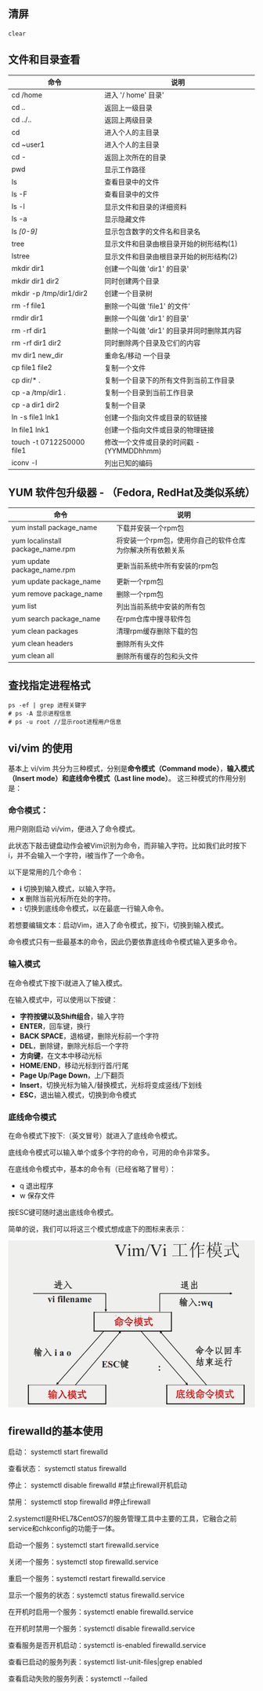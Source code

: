 ## 清屏

```
clear
```

 ## 文件和目录查看

 | 命令                      | 说明                                       |
 | ------------------------- | ------------------------------------------ |
 | cd /home                  | 进入 '/ home' 目录'                        |
 | cd ..                     | 返回上一级目录                             |
 | cd ../..                  | 返回上两级目录                             |
 | cd                        | 进入个人的主目录                           |
 | cd ~user1                 | 进入个人的主目录                           |
 | cd -                      | 返回上次所在的目录                         |
 | pwd                       | 显示工作路径                               |
 | ls                        | 查看目录中的文件                           |
 | ls -F                     | 查看目录中的文件                           |
 | ls -l                     | 显示文件和目录的详细资料                   |
 | ls -a                     | 显示隐藏文件                               |
 | ls *[0-9]*                | 显示包含数字的文件名和目录名               |
 | tree                      | 显示文件和目录由根目录开始的树形结构(1)    |
 | lstree                    | 显示文件和目录由根目录开始的树形结构(2)    |
 | mkdir dir1                | 创建一个叫做 'dir1' 的目录'                |
 | mkdir dir1 dir2           | 同时创建两个目录                           |
 | mkdir -p /tmp/dir1/dir2   | 创建一个目录树                             |
 | rm -f file1               | 删除一个叫做 'file1' 的文件'               |
 | rmdir dir1                | 删除一个叫做 'dir1' 的目录'                |
 | rm -rf dir1               | 删除一个叫做 'dir1' 的目录并同时删除其内容 |
 | rm -rf dir1 dir2          | 同时删除两个目录及它们的内容               |
 | mv dir1 new_dir           | 重命名/移动 一个目录                       |
 | cp file1 file2            | 复制一个文件                               |
 | cp dir/* .                | 复制一个目录下的所有文件到当前工作目录     |
 | cp -a /tmp/dir1 .         | 复制一个目录到当前工作目录                 |
 | cp -a dir1 dir2           | 复制一个目录                                |
 | ln -s file1 lnk1          | 创建一个指向文件或目录的软链接             |
 | ln file1 lnk1             | 创建一个指向文件或目录的物理链接           |
 | touch -t 0712250000 file1 | 修改一个文件或目录的时间戳 - (YYMMDDhhmm)  |
 | iconv -l                  | 列出已知的编码                             |

## YUM 软件包升级器 - （Fedora, RedHat及类似系统）

| 命令                              | 说明                                                      |
| --------------------------------- | --------------------------------------------------------- |
| yum install package_name          | 下载并安装一个rpm包                                       |
| yum localinstall package_name.rpm | 将安装一个rpm包，使用你自己的软件仓库为你解决所有依赖关系 |
| yum update package_name.rpm       | 更新当前系统中所有安装的rpm包                             |
| yum update package_name           | 更新一个rpm包                                             |
| yum remove package_name           | 删除一个rpm包                                             |
| yum list                          | 列出当前系统中安装的所有包                                |
| yum search package_name           | 在rpm仓库中搜寻软件包                                     |
| yum clean packages                | 清理rpm缓存删除下载的包                                   |
| yum clean headers                 | 删除所有头文件                                            |
| yum clean all                     | 删除所有缓存的包和头文件                                  |

## 查找指定进程格式

```
ps -ef | grep 进程关键字
# ps -A 显示进程信息
# ps -u root //显示root进程用户信息
```

## vi/vim 的使用

基本上 vi/vim 共分为三种模式，分别是**命令模式（Command mode）**，**输入模式（Insert mode）**和**底线命令模式（Last line mode）**。 这三种模式的作用分别是：

### 命令模式：

用户刚刚启动 vi/vim，便进入了命令模式。

此状态下敲击键盘动作会被Vim识别为命令，而非输入字符。比如我们此时按下i，并不会输入一个字符，i被当作了一个命令。

以下是常用的几个命令：

- **i** 切换到输入模式，以输入字符。
- **x** 删除当前光标所在处的字符。
- **:** 切换到底线命令模式，以在最底一行输入命令。

若想要编辑文本：启动Vim，进入了命令模式，按下i，切换到输入模式。

命令模式只有一些最基本的命令，因此仍要依靠底线命令模式输入更多命令。

### 输入模式

在命令模式下按下i就进入了输入模式。

在输入模式中，可以使用以下按键：

- **字符按键以及Shift组合**，输入字符
- **ENTER**，回车键，换行
- **BACK SPACE**，退格键，删除光标前一个字符
- **DEL**，删除键，删除光标后一个字符
- **方向键**，在文本中移动光标
- **HOME**/**END**，移动光标到行首/行尾
- **Page Up**/**Page Down**，上/下翻页
- **Insert**，切换光标为输入/替换模式，光标将变成竖线/下划线
- **ESC**，退出输入模式，切换到命令模式

### 底线命令模式

在命令模式下按下:（英文冒号）就进入了底线命令模式。

底线命令模式可以输入单个或多个字符的命令，可用的命令非常多。

在底线命令模式中，基本的命令有（已经省略了冒号）：

- q 退出程序
- w 保存文件

按ESC键可随时退出底线命令模式。

简单的说，我们可以将这三个模式想成底下的图标来表示：

![img](../../图片/Linux/vim-vi-workmodel.png)

## firewalld的基本使用

 启动： systemctl start firewalld

 查看状态： systemctl status firewalld 

 停止： systemctl disable firewalld #禁止firewall开机启动

 禁用： systemctl stop firewalld #停止firewall

 2.systemctl是RHEL7&CentOS7的服务管理工具中主要的工具，它融合之前service和chkconfig的功能于一体。

 启动一个服务：systemctl start firewalld.service

 关闭一个服务：systemctl stop firewalld.service

 重启一个服务：systemctl restart firewalld.service

 显示一个服务的状态：systemctl status firewalld.service

 在开机时启用一个服务：systemctl enable firewalld.service

 在开机时禁用一个服务：systemctl disable firewalld.service

 查看服务是否开机启动：systemctl is-enabled firewalld.service

 查看已启动的服务列表：systemctl list-unit-files|grep enabled

 查看启动失败的服务列表：systemctl --failed
